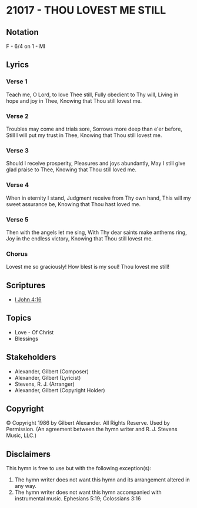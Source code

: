 # 21017 - THOU LOVEST ME STILL

## Notation

F - 6/4 on 1 - MI

## Lyrics

### Verse 1

Teach me, O Lord, to love Thee still, Fully obedient to Thy will, Living in hope and joy in Thee, Knowing that Thou still lovest me.

### Verse 2

Troubles may come and trials sore, Sorrows more deep than e'er before, Still I will put my trust in Thee, Knowing that Thou still lovest me.

### Verse 3

Should I receive prosperity, Pleasures and joys abundantly, May I still give glad praise to Thee, Knowing that Thou still loved me.

### Verse 4

When in eternity I stand, Judgment receive from Thy own hand, This will my sweet assurance be, Knowing that Thou hast loved me.

### Verse 5

Then with the angels let me sing, With Thy dear saints make anthems ring, Joy in the endless victory, Knowing that Thou still lovest me.

### Chorus

Lovest me so graciously! How blest is my soul! Thou lovest me still! 


## Scriptures

- [I John 4:16](https://www.biblegateway.com/passage/?search=I%20John%204%3A16)

## Topics

- Love - Of Christ
- Blessings

## Stakeholders

- Alexander, Gilbert (Composer)
- Alexander, Gilbert (Lyricist)
- Stevens, R. J. (Arranger)
- Alexander, Gilbert (Copyright Holder)

## Copyright

© Copyright 1986 by Gilbert Alexander. All Rights Reserve. Used by Permission.
(An agreement between the hymn writer and R. J. Stevens Music, LLC.)

## Disclaimers

This hymn is free to use but with the following exception(s):
1. The hymn writer does not want this hymn and its arrangement altered in any way.
2. The hymn writer does not want this hymn accompanied with instrumental music.
Ephesians 5:19; Colossians 3:16

